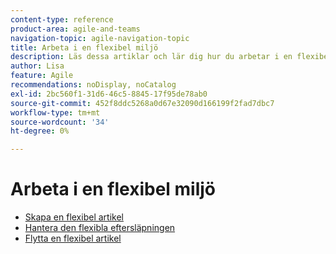 ```yaml
---
content-type: reference
product-area: agile-and-teams
navigation-topic: agile-navigation-topic
title: Arbeta i en flexibel miljö
description: Läs dessa artiklar och lär dig hur du arbetar i en flexibel miljö.
author: Lisa
feature: Agile
recommendations: noDisplay, noCatalog
exl-id: 2bc560f1-31d6-46c5-8845-17f95de78ab0
source-git-commit: 452f8ddc5268a0d67e32090d166199f2fad7dbc7
workflow-type: tm+mt
source-wordcount: '34'
ht-degree: 0%

---
```


# Arbeta i en flexibel miljö

* [Skapa en flexibel artikel](../../agile/work-in-an-agile-environment/create-an-agile-story.md)
* [Hantera den flexibla eftersläpningen](../../agile/work-in-an-agile-environment/manage-the-agile-backlog.md)
* [Flytta en flexibel artikel](../../agile/work-in-an-agile-environment/move-an-agile-story.md)
